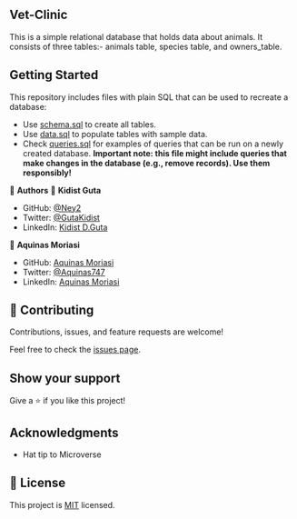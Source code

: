 ## Vet-Clinic
This is a simple relational database that holds data about animals. It consists of three tables:- animals table, species table, and owners_table.
## Getting Started

This repository includes files with plain SQL that can be used to recreate a database:

- Use [schema.sql](./schema.sql) to create all tables.
- Use [data.sql](./data.sql) to populate tables with sample data.
- Check [queries.sql](./queries.sql) for examples of queries that can be run on a newly created database. **Important note: this file might include queries that make changes in the database (e.g., remove records). Use them responsibly!**

👤 **Authors**
👤 **Kidist Guta**

- GitHub: [@Ney2](https://github.com/Ney2)
- Twitter: [@GutaKidist](https://twitter.com/GutaKidist)
- LinkedIn: [Kidist D.Guta](https://www.linkedin.com/in/kidist-guta/)

👤 **Aquinas Moriasi**

- GitHub: [Aquinas Moriasi](https://github.com/Aquinasmoriasi)
- Twitter: [@Aquinas747](twitter.com/aquinas747)
- LinkedIn: [Aquinas Moriasi](https://www.linkedin.com/in/aquinas-moriasi/)

## 🤝 Contributing

Contributions, issues, and feature requests are welcome!

Feel free to check the [issues page](https://github.com/Ney2/Vet-Clinic/issues).

## Show your support

Give a ⭐️ if you like this project!

## Acknowledgments

- Hat tip to Microverse

## 📝 License

This project is [MIT](https://github.com/Ney2/readme-template/blob/master/MIT.md) licensed.
